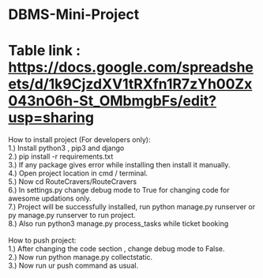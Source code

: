 # DBMS-Mini-Project

# Table link : https://docs.google.com/spreadsheets/d/1k9CjzdXV1tRXfn1R7zYh00Zx043nO6h-St_OMbmgbFs/edit?usp=sharing

How to install project (For developers only):<br>
  1.) Install python3 , pip3 and django<br>
  2.) pip install -r requirements.txt<br>
  3.) If any package gives error while installing then install it manually.<br>
  4.) Open project location in cmd / terminal.<br>
  5.) Now cd RouteCravers/RouteCravers<br>
  6.) In settings.py change debug mode to True for changing code for awesome updations only.<br>
  7.) Project will be successfully installed, run python manage.py runserver   or   py manage.py runserver to run project.<br>
  8.) Also run python3 manage.py process_tasks while ticket booking
<br><br>
How to push project:<br>
  1.) After changing the code section , change debug mode to False.<br>
  2.) Now run python manage.py collectstatic.<br>
  3.) Now run ur push command as usual.<br>
